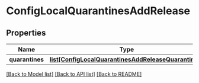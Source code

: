 # ConfigLocalQuarantinesAddRelease

## Properties
Name | Type | Description | Notes
------------ | ------------- | ------------- | -------------
**quarantines** | [**list[ConfigLocalQuarantinesAddReleaseQuarantines]**](ConfigLocalQuarantinesAddReleaseQuarantines.md) |  | [optional] 

[[Back to Model list]](../README.md#documentation-for-models) [[Back to API list]](../README.md#documentation-for-api-endpoints) [[Back to README]](../README.md)

